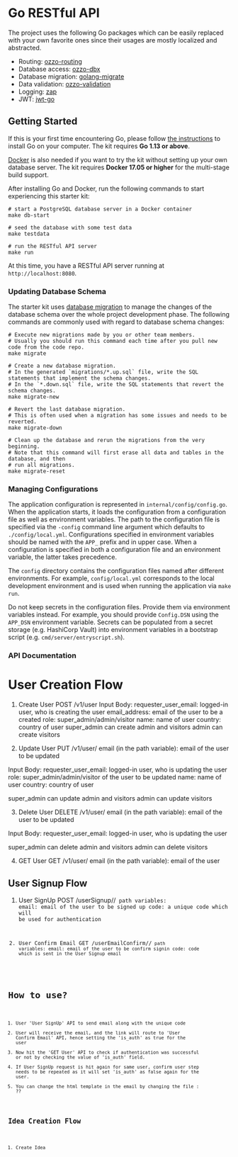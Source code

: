 # Go RESTful API 

The project uses the following Go packages which can be easily replaced with your own favorite ones
since their usages are mostly localized and abstracted. 

* Routing: [ozzo-routing](https://github.com/go-ozzo/ozzo-routing)
* Database access: [ozzo-dbx](https://github.com/go-ozzo/ozzo-dbx)
* Database migration: [golang-migrate](https://github.com/golang-migrate/migrate)
* Data validation: [ozzo-validation](https://github.com/go-ozzo/ozzo-validation)
* Logging: [zap](https://github.com/uber-go/zap)
* JWT: [jwt-go](https://github.com/dgrijalva/jwt-go)

## Getting Started

If this is your first time encountering Go, please follow [the instructions](https://golang.org/doc/install) to
install Go on your computer. The kit requires **Go 1.13 or above**.

[Docker](https://www.docker.com/get-started) is also needed if you want to try the kit without setting up your
own database server. The kit requires **Docker 17.05 or higher** for the multi-stage build support.

After installing Go and Docker, run the following commands to start experiencing this starter kit:

```shell
# start a PostgreSQL database server in a Docker container
make db-start

# seed the database with some test data
make testdata

# run the RESTful API server
make run
```
At this time, you have a RESTful API server running at `http://localhost:8080`.

### Updating Database Schema
The starter kit uses [database migration](https://en.wikipedia.org/wiki/Schema_migration) to manage the changes of the 
database schema over the whole project development phase. The following commands are commonly used with regard to database
schema changes:

```shell
# Execute new migrations made by you or other team members.
# Usually you should run this command each time after you pull new code from the code repo. 
make migrate

# Create a new database migration.
# In the generated `migrations/*.up.sql` file, write the SQL statements that implement the schema changes.
# In the `*.down.sql` file, write the SQL statements that revert the schema changes.
make migrate-new

# Revert the last database migration.
# This is often used when a migration has some issues and needs to be reverted.
make migrate-down

# Clean up the database and rerun the migrations from the very beginning.
# Note that this command will first erase all data and tables in the database, and then
# run all migrations. 
make migrate-reset
```

### Managing Configurations
The application configuration is represented in `internal/config/config.go`. When the application starts,
it loads the configuration from a configuration file as well as environment variables. The path to the configuration 
file is specified via the `-config` command line argument which defaults to `./config/local.yml`. Configurations
specified in environment variables should be named with the `APP_` prefix and in upper case. When a configuration
is specified in both a configuration file and an environment variable, the latter takes precedence. 

The `config` directory contains the configuration files named after different environments. For example,
`config/local.yml` corresponds to the local development environment and is used when running the application 
via `make run`.

Do not keep secrets in the configuration files. Provide them via environment variables instead. For example,
you should provide `Config.DSN` using the `APP_DSN` environment variable. Secrets can be populated from a secret
storage (e.g. HashiCorp Vault) into environment variables in a bootstrap script (e.g. `cmd/server/entryscript.sh`).


### API Documentation  ###

# User Creation Flow

1. Create User
   POST /v1/user
   Input Body:
   requester_user_email: logged-in user, who is creating the user
   email_address: email of the user to be a created 
   role: super_admin/admin/visitor
   name: name of user
   country: country of user
super_admin can create admin and visitors
admin can create visitors

2. Update User
   PUT /v1/user/<email>
   email (in the path variable): email of the user to be updated

Input Body:
requester_user_email: logged-in user, who is updating the user
role: super_admin/admin/visitor of the user to be updated
name: name of user
country: country of user

super_admin can update admin and visitors
admin can update visitors

3. Delete User
   DELETE /v1/user/<email>
   email (in the path variable): email of the user to be updated

Input Body:
requester_user_email: logged-in user, who is updating the user

super_admin can delete admin and visitors
admin can delete visitors

4. GET User
   GET /v1/user/<email>
   email (in the path variable): email of the user


## User Signup Flow

1. User SignUp
   POST /userSignup/<email>/<code>
   path variables:
   email: email of the user to be signed up
   code: a unique code which will be used for authentication

2. User Confirm Email
   GET /userEmailConfirm/<email>/<code>
   path variables:
   email: email of the user to be confirm signin
   code: code which is sent in the User Signup email

# How to use?

1. User 'User SignUp' API to send email along with the unique code
2. User will receive the email, and the link will route to 'User Confirm Email' API, hence setting the 'is_auth' as true for the user
3. Now hit the 'GET User' API to check if authentication was successful or not by checking the value of 'is_auth' field.
4. If User SignUp request is hit again for same user, confirm user step needs to be repeated as it will set 'is_auth' as false again for the user.
5. You can change the html template in the email by changing the file : ??


## Idea Creation Flow

1. Create Idea





